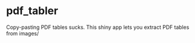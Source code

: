 # pdf_tabler
Copy-pasting PDF tables sucks. This shiny app lets you extract PDF tables from images/
